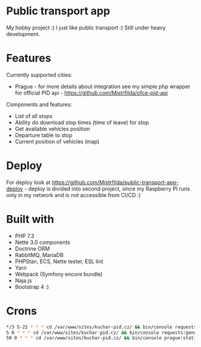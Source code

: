 # Public transport app

My hobby project :) I just like public transport :) Still under heavy development. 

# Features

Currently supported cities:
 - Prague - for more details about integration see my simple php wrapper for official PID api - https://github.com/Mistrfilda/ofce-pid-api
 
 Components and features:
 - List of all stops
 - Ability do download stop times (time of leave) for stop
 - Get available vehicles position
 - Departure table to stop
 - Current position of vehicles (map)
 
# Deploy

For deploy look at https://github.com/Mistrfilda/public-transport-app-deploy - deploy is divided into second project, since my Raspberry PI runs only in my network and is not accessible from CI/CD :) 
 
# Built with  
- PHP 7.3
- Nette 3.0 components
- Doctrine ORM
- RabbitMQ, MariaDB
- PHPStan, ECS, Nette tester, ESL lint
- Yarn
- Webpack (Symfony encore bundle)
- Naja.js 
- Bootstrap 4 :)

# Crons

```bash
*/3 5-22 * * * cd /var/www/sites/kuchar-pid.cz/ && bin/console requests:generate '{"generateDepartureTables":false,"generateVehiclePositions":true}' '{}'
5 0 * * * cd /var/www/sites/kuchar-pid.cz/ && bin/console requests:generate '{"generateDepartureTables":true,"generateVehiclePositions":false}' '{}'
50 0 * * * cd /var/www/sites/kuchar-pid.cz/ && bin/console prague:statistic:generate 2
```